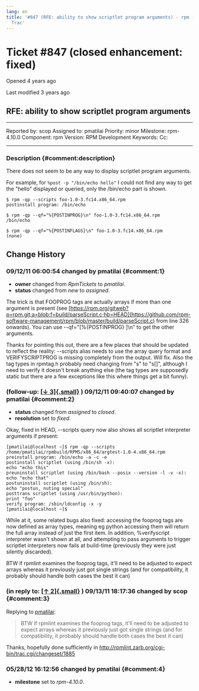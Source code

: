 ```yaml
---
lang: en
title: '#847 (RFE: ability to show scriptlet program arguments) - rpm -
  Trac'
---
```


Ticket \#847 (closed enhancement: fixed)
========================================

Opened 4 years ago

Last modified 3 years ago

RFE: ability to show scriptlet program arguments
------------------------------------------------

  -------------- ------- -------------- -----------------
  Reported by:   scop    Assigned to:   pmatilai
  Priority:      minor   Milestone:     rpm-4.10.0
  Component:     rpm     Version:       RPM Development
  Keywords:              Cc:            
                                        
  -------------- ------- -------------- -----------------

### Description {#comment:description}

There does not seem to be any way to display scriptlet program
arguments.

For example, for `%post -p "/bin/echo hello"` I could not find any way
to get the \"hello\" displayed or queried, only the /bin/echo part is
shown.

    $ rpm -qp --scripts foo-1.0-3.fc14.x86_64.rpm 
    postinstall program: /bin/echo

    $ rpm -qp --qf="%{POSTINPROG}\n" foo-1.0-3.fc14.x86_64.rpm 
    /bin/echo

    $ rpm -qp --qf="%{POSTINFLAGS}\n" foo-1.0-3.fc14.x86_64.rpm 
    (none)

Change History
--------------

### 09/12/11 06:00:54 changed by pmatilai {#comment:1}

-   **owner** changed from *RpmTickets* to *pmatilai*.
-   **status** changed from *new* to *assigned*.

The trick is that FOOPROG tags are actually arrays if more than one
argument is present (see
[https://rpm.org/gitweb?p=rpm.git;a=blob;f=build/parseScript.c;hb=HEAD](https://github.com/rpm-software-management/rpm/blob/master/build/parseScript.c)
from line 326 onwards). You can use \--qf=\"\[%{POSTINPROG} \]\\n\" to
get the other arguments.

Thanks for pointing this out, there are a few places that should be
updated to reflect the reality: \--scripts alias needs to use the array
query format and VERIFYSCRIPTPROG is missing completely from the output.
Will fix. Also the tag types in rpmtag.h probably need changing from
\"s\" to \"s\[\]\", although I need to verify it doesn\'t break anything
else (the tag types are supposedly static but there are a few exceptions
like this where things get a bit funny).

### (follow-up: [[↓ 3]{.small}](#comment:3) ) 09/12/11 09:40:07 changed by pmatilai {#comment:2}

-   **status** changed from *assigned* to *closed*.
-   **resolution** set to *fixed*.

Okay, fixed in HEAD, \--scripts query now also shows all scriptlet
interpreter arguments if present:

    [pmatilai@localhost ~]$ rpm -qp --scripts /home/pmatilai/rpmbuild/RPMS/x86_64/argtest-1.0-4.x86_64.rpm
    preinstall program: /bin/echo -a -c -e
    postinstall scriptlet (using /bin/sh -x):
    echo "echo this"
    preuninstall scriptlet (using /bin/bash --posix --version -l -v -x):
    echo "echo that"
    postuninstall scriptlet (using /bin/sh):
    echo "postun, nuting special"
    posttrans scriptlet (using /usr/bin/python):
    print "foo"
    verify program: /sbin/ldconfig -x -y
    [pmatilai@localhost ~]$

While at it, some related bugs also fixed: accessing the fooprog tags
are now defined as array types, meaning eg python accessing them will
return the full array instead of just the first item. In addition,
%verifyscript interpreter wasn\'t shown at all, and attempting to pass
arguments to trigger scriptlet interpreters now fails at build-time
(previously they were just silently discarded).

BTW if rpmlint examines the fooprog tags, it\'ll need to be adjusted to
expect arrays whereas it previously just got single strings (and for
compatibility, it probably should handle both cases the best it can)

### (in reply to: [[↑ 2]{.small}](#comment:2) ) 09/13/11 18:17:36 changed by scop {#comment:3}

Replying to [pmatilai](847#comment:2 "Comment 2 for ticket:847"):

> BTW if rpmlint examines the fooprog tags, it\'ll need to be adjusted
> to expect arrays whereas it previously just got single strings (and
> for compatibility, it probably should handle both cases the best it
> can)

Thanks, hopefully done sufficiently in
http://rpmlint.zarb.org/cgi-bin/trac.cgi/changeset/1885

### 05/28/12 16:12:56 changed by pmatilai {#comment:4}

-   **milestone** set to *rpm-4.10.0*.
